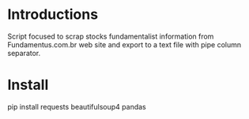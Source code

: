 # Introductions
Script focused to scrap stocks fundamentalist information from Fundamentus.com.br web site and export to a text file with pipe column separator.

# Install
pip install requests beautifulsoup4 pandas

